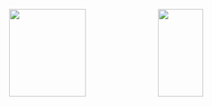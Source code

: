 
<a href="https://linktr.ee/sirvictahh" target="_blank">
  <object href="https://linktr.ee/sirvictahh" type="image/svg+xml">
    <img alt="João Víctor Maia's GitHub Profile README" src="https://raw.githubusercontent.com/sirvictahh/sirvictahh/main/maia2.svg">
  </object>
</a>

<div align="center">
    <img class="img"  style="height:20%; width: 52%" src="https://github-readme-stats.vercel.app/api?username=sirvictahh&show_icons=true&theme=vision-friendly-dark" />
    <img class="img"  style="height:20%; width: 40%" src="https://github-readme-stats.vercel.app/api/top-langs/?username=sirvictahh&theme=vision-friendly-dark&layout=compact" />
</div>
